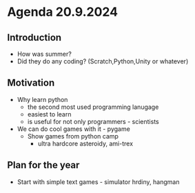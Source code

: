 # Agenda 20.9.2024

## Introduction
- How was summer?
- Did they do any coding? (Scratch,Python,Unity or whatever)

## Motivation
- Why learn python
  - the second most used programming lanugage
  - easiest to learn
  - is useful for not only programmers - scientists
- We can do cool games with it - pygame
  - Show games from python camp 
    - ultra hardcore asteroidy, ami-trex

## Plan for the year
- Start with simple text games - simulator hrdiny, hangman